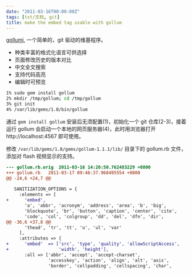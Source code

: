 ```yaml
---
date: "2011-03-16T00:00:00Z"
tags: [txt/文档, git]
title: make the embed tag usable with gollum
---
```


[gollumi][1], 一个简单的，git 驱动的维基程序。

* 种类丰富的格式化语言可供选择
* 页面修改历史的版本对比
* 中文全文搜索
* 支持代码高亮
* 编辑时可预览

```sh
1% sudo gem install gollum
2% mkdir /tmp/gollum; cd /tmp/gollum
3% git init 
4% /var/lib/gems/1.8/bin/gollum
```

通过 `gem install gollum` 安装后无须配置(1)，初始化一个 git 仓库(2-3)，接着运行 gollum 会启动一个本地的网页服务器(4)，此时用浏览器打开 http://localhost:4567 即可使用。

修改 `/var/lib/gems/1.8/gems/gollum-1.1.1/lib/` 目录下的 gollum.rb 文件，添加对 flash 视频显示的支持。

```diff
--- gollum.rb.orig	2011-03-16 14:20:50.762483229 +0800
+++ gollum.rb	2011-03-17 09:46:37.968495554 +0800
@@ -24,6 +24,7 @@
 
   SANITIZATION_OPTIONS = {
     :elements => [
+      'embed',
       'a', 'abbr', 'acronym', 'address', 'area', 'b', 'big',
       'blockquote', 'br', 'button', 'caption', 'center', 'cite',
       'code', 'col', 'colgroup', 'dd', 'del', 'dfn', 'dir',
@@ -36,6 +37,8 @@
       'thead', 'tr', 'tt', 'u', 'ul', 'var'
     ],
     :attributes => {
+      'embed'  => ['src', 'type', 'quality', 'allowScriptAccess',
+                   'width', 'height'],
       :all => ['abbr', 'accept', 'accept-charset',
                'accesskey', 'action', 'align', 'alt', 'axis',
                'border', 'cellpadding', 'cellspacing', 'char',

```

[1]: https://github.com/github/gollum
